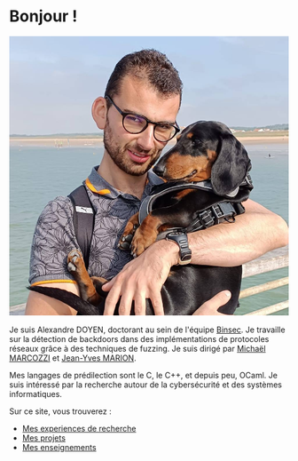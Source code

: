 # Bonjour !

![My picture](/img/PP.jpg)

Je suis Alexandre DOYEN, doctorant au sein de l'équipe [Binsec](https://binsec.github.io/). Je travaille sur la détection de backdoors dans des implémentations de protocoles réseaux grâce à des techniques de fuzzing. Je suis dirigé par [Michaël MARCOZZI](https://sites.google.com/view/michaelmarcozzi) et [Jean-Yves MARION](https://members.loria.fr/JYMarion/cv/).

Mes langages de prédilection sont le C, le C++, et depuis peu, OCaml. Je suis intéressé par la recherche autour de la cybersécurité et des systèmes informatiques.

Sur ce site, vous trouverez :
- [Mes experiences de recherche](/fr/research_experience)
- [Mes projets](/fr/projects)
- [Mes enseignements](/fr/teachings)